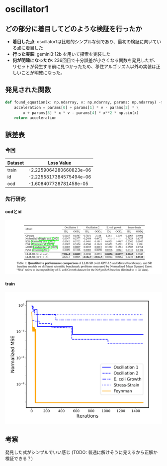 # oscillator1

## どの部分に着目してどのような検証を行ったか

* **着目した点**: oscillator1は比較的シンプルな例であり、最初の検証に向いている点に着目した
* **行った実装**: gemini3:12b を用いて探索を実装した
* **何が明確になったか**: 236回目で十分誤差が小さくなる関数を発見したが、リセットが発生する前に見つかったため、移住アルゴリズム以外の実装は正しいことが明確になった。

## 発見された関数
```python
def found_equation(x: np.ndarray, v: np.ndarray, params: np.ndarray) -> np.ndarray:
    acceleration = params[0] + params[1] * v - params[2] * \
        x + params[3] * x * v - params[4] * x**2 * np.sin(x)
    return acceleration
```

## 誤差表

### 今回
| Dataset | Loss Value                |
|---------|---------------------------|
| train   | -2.2259064280660823e-06   |
| id      | -2.2255817384575494e-06   |
| ood     | -1.608407728781458e-05    |

### 先行研究
#### oodとid
![alt text](oodとidの誤差表.png)
#### train
![alt text](探索中の誤差の遷移.png)

## 考察
発見した式がシンプルでいい感じ (TODO: 普通に解けそうに見えるから正解か検証できる？)
